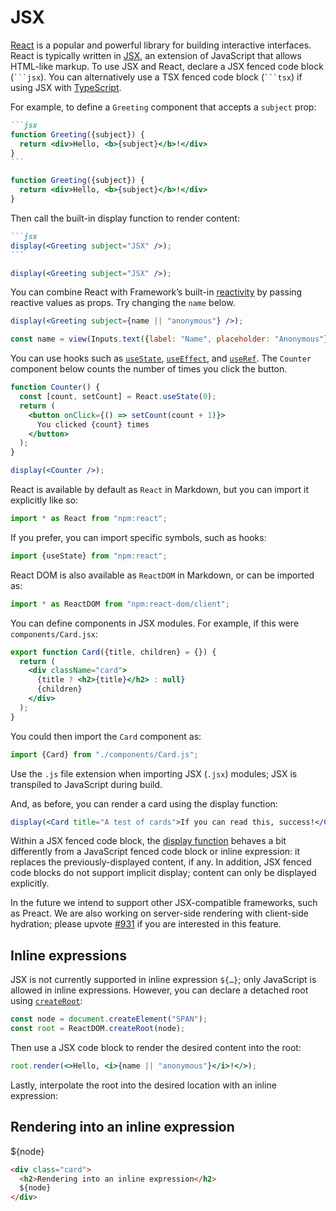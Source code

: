 # JSX <a href="https://github.com/observablehq/framework/releases/tag/v1.9.0" class="observablehq-version-badge" data-version="^1.9.0" title="Added in 1.9.0"></a>

[React](https://react.dev/) is a popular and powerful library for building interactive interfaces. React is typically written in [JSX](https://react.dev/learn/writing-markup-with-jsx), an extension of JavaScript that allows HTML-like markup. To use JSX and React, declare a JSX fenced code block (<code>\```jsx</code>). You can alternatively use a TSX fenced code block (<code>\```tsx</code>) if using JSX with [TypeScript](./javascript#type-script).

For example, to define a `Greeting` component that accepts a `subject` prop:

````md
```jsx
function Greeting({subject}) {
  return <div>Hello, <b>{subject}</b>!</div>
}
```
````

```jsx
function Greeting({subject}) {
  return <div>Hello, <b>{subject}</b>!</div>
}
```

Then call the built-in display function to render content:

````md
```jsx
display(<Greeting subject="JSX" />);
```
````

```jsx
display(<Greeting subject="JSX" />);
```

You can combine React with Framework’s built-in [reactivity](./reactivity) by passing reactive values as props. Try changing the `name` below.

```jsx echo
display(<Greeting subject={name || "anonymous"} />);
```

```js echo
const name = view(Inputs.text({label: "Name", placeholder: "Anonymous"}));
```

You can use hooks such as [`useState`](https://react.dev/reference/react/useState), [`useEffect`](https://react.dev/reference/react/useEffect), and [`useRef`](https://react.dev/reference/react/useRef). The `Counter` component below counts the number of times you click the button.

```jsx echo
function Counter() {
  const [count, setCount] = React.useState(0);
  return (
    <button onClick={() => setCount(count + 1)}>
      You clicked {count} times
    </button>
  );
}
```

```jsx echo
display(<Counter />);
```

React is available by default as `React` in Markdown, but you can import it explicitly like so:

```js run=false
import * as React from "npm:react";
```

If you prefer, you can import specific symbols, such as hooks:

```js run=false
import {useState} from "npm:react";
```

React DOM is also available as `ReactDOM` in Markdown, or can be imported as:

```js run=false
import * as ReactDOM from "npm:react-dom/client";
```

You can define components in JSX modules. For example, if this were `components/Card.jsx`:

```jsx run=false
export function Card({title, children} = {}) {
  return (
    <div className="card">
      {title ? <h2>{title}</h2> : null}
      {children}
    </div>
  );
}
```

You could then import the `Card` component as:

```js echo
import {Card} from "./components/Card.js";
```

<div class="note">

Use the `.js` file extension when importing JSX (`.jsx`) modules; JSX is transpiled to JavaScript during build.

</div>

And, as before, you can render a card using the display function:

```jsx echo
display(<Card title="A test of cards">If you can read this, success!</Card>);
```

Within a JSX fenced code block, the [display function](./javascript#explicit-display) behaves a bit differently from a JavaScript fenced code block or inline expression:
it replaces the previously-displayed content, if any. In addition, JSX fenced code blocks do not support implicit display; content can only be displayed explicitly.

<div class="note">

In the future we intend to support other JSX-compatible frameworks, such as Preact. We are also working on server-side rendering with client-side hydration; please upvote [#931](https://github.com/observablehq/framework/issues/931) if you are interested in this feature.

</div>

## Inline expressions

JSX is not currently supported in inline expression `${…}`; only JavaScript is allowed in inline expressions. However, you can declare a detached root using [`createRoot`](https://react.dev/reference/react-dom/client/createRoot):

```js echo
const node = document.createElement("SPAN");
const root = ReactDOM.createRoot(node);
```

Then use a JSX code block to render the desired content into the root:

```jsx echo
root.render(<>Hello, <i>{name || "anonymous"}</i>!</>);
```

Lastly, interpolate the root into the desired location with an inline expression:

<div class="card">
  <h2>Rendering into an inline expression</h2>
  ${node}
</div>

```md run=false
<div class="card">
  <h2>Rendering into an inline expression</h2>
  ${node}
</div>
```
